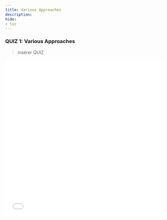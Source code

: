 ```yaml
---
title: Various Approaches
description:
hide:
- toc
---
```

### QUIZ 1: Various Approaches

>insérer QUIZ

<iframe style="width:100%;height:500px;" src="activities/AI4T-quizz-module1-who-is-afraid-of-ai-html/index.html"  title="Quiz activity" frameborder="0" allowfullscreen></iframe>
